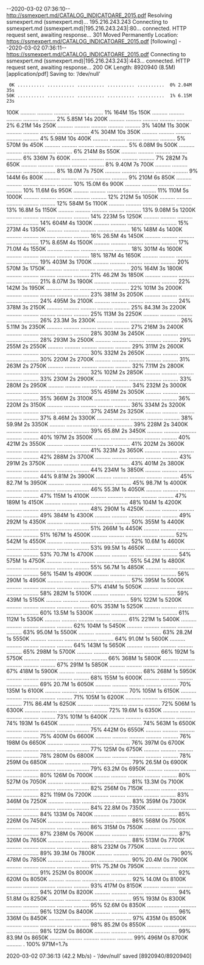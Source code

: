 --2020-03-02 07:36:10--  http://ssmexpert.md/CATALOG_INDICATOARE_2015.pdf
Resolving ssmexpert.md (ssmexpert.md)... 195.216.243.243
Connecting to ssmexpert.md (ssmexpert.md)|195.216.243.243|:80... connected.
HTTP request sent, awaiting response... 301 Moved Permanently
Location: https://ssmexpert.md/CATALOG_INDICATOARE_2015.pdf [following]
--2020-03-02 07:36:11--  https://ssmexpert.md/CATALOG_INDICATOARE_2015.pdf
Connecting to ssmexpert.md (ssmexpert.md)|195.216.243.243|:443... connected.
HTTP request sent, awaiting response... 200 OK
Length: 8920940 (8.5M) [application/pdf]
Saving to: ‘/dev/null’

     0K .......... .......... .......... .......... ..........  0% 2.04M 35s
    50K .......... .......... .......... .......... ..........  1% 6.15M 23s
   100K .......... .......... .......... .......... ..........  1%  164M 15s
   150K .......... .......... .......... .......... ..........  2% 5.85M 14s
   200K .......... .......... .......... .......... ..........  2% 6.21M 14s
   250K .......... .......... .......... .......... ..........  3%  140M 11s
   300K .......... .......... .......... .......... ..........  4%  304M 10s
   350K .......... .......... .......... .......... ..........  4% 5.98M 10s
   400K .......... .......... .......... .......... ..........  5%  570M 9s
   450K .......... .......... .......... .......... ..........  5% 6.08M 9s
   500K .......... .......... .......... .......... ..........  6%  214M 8s
   550K .......... .......... .......... .......... ..........  6%  336M 7s
   600K .......... .......... .......... .......... ..........  7%  282M 7s
   650K .......... .......... .......... .......... ..........  8% 9.40M 7s
   700K .......... .......... .......... .......... ..........  8% 18.0M 7s
   750K .......... .......... .......... .......... ..........  9%  144M 6s
   800K .......... .......... .......... .......... ..........  9%  210M 6s
   850K .......... .......... .......... .......... .......... 10% 15.0M 6s
   900K .......... .......... .......... .......... .......... 10% 11.6M 6s
   950K .......... .......... .......... .......... .......... 11%  110M 5s
  1000K .......... .......... .......... .......... .......... 12%  212M 5s
  1050K .......... .......... .......... .......... .......... 12%  584M 5s
  1100K .......... .......... .......... .......... .......... 13% 16.8M 5s
  1150K .......... .......... .......... .......... .......... 13% 9.08M 5s
  1200K .......... .......... .......... .......... .......... 14%  223M 5s
  1250K .......... .......... .......... .......... .......... 14%  604M 4s
  1300K .......... .......... .......... .......... .......... 15%  273M 4s
  1350K .......... .......... .......... .......... .......... 16%  148M 4s
  1400K .......... .......... .......... .......... .......... 16% 26.5M 4s
  1450K .......... .......... .......... .......... .......... 17% 8.65M 4s
  1500K .......... .......... .......... .......... .......... 17% 71.0M 4s
  1550K .......... .......... .......... .......... .......... 18%  301M 4s
  1600K .......... .......... .......... .......... .......... 18%  187M 4s
  1650K .......... .......... .......... .......... .......... 19%  403M 3s
  1700K .......... .......... .......... .......... .......... 20%  570M 3s
  1750K .......... .......... .......... .......... .......... 20%  164M 3s
  1800K .......... .......... .......... .......... .......... 21% 46.2M 3s
  1850K .......... .......... .......... .......... .......... 21% 8.07M 3s
  1900K .......... .......... .......... .......... .......... 22%  142M 3s
  1950K .......... .......... .......... .......... .......... 22%  101M 3s
  2000K .......... .......... .......... .......... .......... 23%  381M 3s
  2050K .......... .......... .......... .......... .......... 24%  495M 3s
  2100K .......... .......... .......... .......... .......... 24%  378M 3s
  2150K .......... .......... .......... .......... .......... 25% 84.3M 3s
  2200K .......... .......... .......... .......... .......... 25%  113M 3s
  2250K .......... .......... .......... .......... .......... 26% 23.3M 3s
  2300K .......... .......... .......... .......... .......... 26% 5.11M 3s
  2350K .......... .......... .......... .......... .......... 27%  216M 3s
  2400K .......... .......... .......... .......... .......... 28%  303M 3s
  2450K .......... .......... .......... .......... .......... 28%  293M 3s
  2500K .......... .......... .......... .......... .......... 29%  255M 2s
  2550K .......... .......... .......... .......... .......... 29%  311M 2s
  2600K .......... .......... .......... .......... .......... 30%  332M 2s
  2650K .......... .......... .......... .......... .......... 30%  220M 2s
  2700K .......... .......... .......... .......... .......... 31%  263M 2s
  2750K .......... .......... .......... .......... .......... 32% 7.11M 2s
  2800K .......... .......... .......... .......... .......... 32%  102M 2s
  2850K .......... .......... .......... .......... .......... 33%  230M 2s
  2900K .......... .......... .......... .......... .......... 33%  280M 2s
  2950K .......... .......... .......... .......... .......... 34%  232M 2s
  3000K .......... .......... .......... .......... .......... 35%  459M 2s
  3050K .......... .......... .......... .......... .......... 35%  366M 2s
  3100K .......... .......... .......... .......... .......... 36%  220M 2s
  3150K .......... .......... .......... .......... .......... 36%  334M 2s
  3200K .......... .......... .......... .......... .......... 37%  245M 2s
  3250K .......... .......... .......... .......... .......... 37% 8.46M 2s
  3300K .......... .......... .......... .......... .......... 38% 59.9M 2s
  3350K .......... .......... .......... .......... .......... 39%  228M 2s
  3400K .......... .......... .......... .......... .......... 39% 65.8M 2s
  3450K .......... .......... .......... .......... .......... 40%  197M 2s
  3500K .......... .......... .......... .......... .......... 40%  421M 2s
  3550K .......... .......... .......... .......... .......... 41%  202M 2s
  3600K .......... .......... .......... .......... .......... 41%  323M 2s
  3650K .......... .......... .......... .......... .......... 42%  288M 2s
  3700K .......... .......... .......... .......... .......... 43%  291M 2s
  3750K .......... .......... .......... .......... .......... 43%  401M 2s
  3800K .......... .......... .......... .......... .......... 44%  234M 1s
  3850K .......... .......... .......... .......... .......... 44% 9.81M 2s
  3900K .......... .......... .......... .......... .......... 45% 82.7M 1s
  3950K .......... .......... .......... .......... .......... 45% 98.7M 1s
  4000K .......... .......... .......... .......... .......... 46% 55.3M 1s
  4050K .......... .......... .......... .......... .......... 47%  115M 1s
  4100K .......... .......... .......... .......... .......... 47%  189M 1s
  4150K .......... .......... .......... .......... .......... 48%  104M 1s
  4200K .......... .......... .......... .......... .......... 48%  290M 1s
  4250K .......... .......... .......... .......... .......... 49%  384M 1s
  4300K .......... .......... .......... .......... .......... 49%  292M 1s
  4350K .......... .......... .......... .......... .......... 50%  355M 1s
  4400K .......... .......... .......... .......... .......... 51%  266M 1s
  4450K .......... .......... .......... .......... .......... 51%  167M 1s
  4500K .......... .......... .......... .......... .......... 52%  542M 1s
  4550K .......... .......... .......... .......... .......... 52% 10.6M 1s
  4600K .......... .......... .......... .......... .......... 53% 99.5M 1s
  4650K .......... .......... .......... .......... .......... 53% 70.7M 1s
  4700K .......... .......... .......... .......... .......... 54%  575M 1s
  4750K .......... .......... .......... .......... .......... 55% 54.2M 1s
  4800K .......... .......... .......... .......... .......... 55% 56.7M 1s
  4850K .......... .......... .......... .......... .......... 56%  154M 1s
  4900K .......... .......... .......... .......... .......... 56%  290M 1s
  4950K .......... .......... .......... .......... .......... 57%  395M 1s
  5000K .......... .......... .......... .......... .......... 57%  414M 1s
  5050K .......... .......... .......... .......... .......... 58%  282M 1s
  5100K .......... .......... .......... .......... .......... 59%  439M 1s
  5150K .......... .......... .......... .......... .......... 59%  122M 1s
  5200K .......... .......... .......... .......... .......... 60%  353M 1s
  5250K .......... .......... .......... .......... .......... 60% 13.5M 1s
  5300K .......... .......... .......... .......... .......... 61%  112M 1s
  5350K .......... .......... .......... .......... .......... 61%  221M 1s
  5400K .......... .......... .......... .......... .......... 62%  104M 1s
  5450K .......... .......... .......... .......... .......... 63% 95.0M 1s
  5500K .......... .......... .......... .......... .......... 63% 28.2M 1s
  5550K .......... .......... .......... .......... .......... 64% 91.0M 1s
  5600K .......... .......... .......... .......... .......... 64%  143M 1s
  5650K .......... .......... .......... .......... .......... 65%  298M 1s
  5700K .......... .......... .......... .......... .......... 66%  192M 1s
  5750K .......... .......... .......... .......... .......... 66%  368M 1s
  5800K .......... .......... .......... .......... .......... 67%  291M 1s
  5850K .......... .......... .......... .......... .......... 67%  418M 1s
  5900K .......... .......... .......... .......... .......... 68%  268M 1s
  5950K .......... .......... .......... .......... .......... 68%  155M 1s
  6000K .......... .......... .......... .......... .......... 69% 20.7M 1s
  6050K .......... .......... .......... .......... .......... 70%  135M 1s
  6100K .......... .......... .......... .......... .......... 70%  105M 1s
  6150K .......... .......... .......... .......... .......... 71%  105M 1s
  6200K .......... .......... .......... .......... .......... 71% 86.4M 1s
  6250K .......... .......... .......... .......... .......... 72%  506M 1s
  6300K .......... .......... .......... .......... .......... 72% 19.6M 1s
  6350K .......... .......... .......... .......... .......... 73%  101M 1s
  6400K .......... .......... .......... .......... .......... 74%  193M 1s
  6450K .......... .......... .......... .......... .......... 74%  563M 1s
  6500K .......... .......... .......... .......... .......... 75%  442M 0s
  6550K .......... .......... .......... .......... .......... 75%  400M 0s
  6600K .......... .......... .......... .......... .......... 76%  198M 0s
  6650K .......... .......... .......... .......... .......... 76%  397M 0s
  6700K .......... .......... .......... .......... .......... 77%  125M 0s
  6750K .......... .......... .......... .......... .......... 78%  280M 0s
  6800K .......... .......... .......... .......... .......... 78%  259M 0s
  6850K .......... .......... .......... .......... .......... 79% 26.5M 0s
  6900K .......... .......... .......... .......... .......... 79% 63.2M 0s
  6950K .......... .......... .......... .......... .......... 80%  126M 0s
  7000K .......... .......... .......... .......... .......... 80%  527M 0s
  7050K .......... .......... .......... .......... .......... 81% 13.3M 0s
  7100K .......... .......... .......... .......... .......... 82%  256M 0s
  7150K .......... .......... .......... .......... .......... 82%  119M 0s
  7200K .......... .......... .......... .......... .......... 83%  346M 0s
  7250K .......... .......... .......... .......... .......... 83%  359M 0s
  7300K .......... .......... .......... .......... .......... 84% 22.8M 0s
  7350K .......... .......... .......... .......... .......... 84%  133M 0s
  7400K .......... .......... .......... .......... .......... 85%  226M 0s
  7450K .......... .......... .......... .......... .......... 86%  568M 0s
  7500K .......... .......... .......... .......... .......... 86%  315M 0s
  7550K .......... .......... .......... .......... .......... 87%  238M 0s
  7600K .......... .......... .......... .......... .......... 87%  326M 0s
  7650K .......... .......... .......... .......... .......... 88%  513M 0s
  7700K .......... .......... .......... .......... .......... 88%  232M 0s
  7750K .......... .......... .......... .......... .......... 89% 39.3M 0s
  7800K .......... .......... .......... .......... .......... 90%  478M 0s
  7850K .......... .......... .......... .......... .......... 90% 20.4M 0s
  7900K .......... .......... .......... .......... .......... 91% 75.2M 0s
  7950K .......... .......... .......... .......... .......... 91%  252M 0s
  8000K .......... .......... .......... .......... .......... 92%  620M 0s
  8050K .......... .......... .......... .......... .......... 92% 14.0M 0s
  8100K .......... .......... .......... .......... .......... 93%  417M 0s
  8150K .......... .......... .......... .......... .......... 94%  201M 0s
  8200K .......... .......... .......... .......... .......... 94% 51.8M 0s
  8250K .......... .......... .......... .......... .......... 95%  193M 0s
  8300K .......... .......... .......... .......... .......... 95% 52.6M 0s
  8350K .......... .......... .......... .......... .......... 96%  132M 0s
  8400K .......... .......... .......... .......... .......... 96%  336M 0s
  8450K .......... .......... .......... .......... .......... 97%  435M 0s
  8500K .......... .......... .......... .......... .......... 98% 85.2M 0s
  8550K .......... .......... .......... .......... .......... 98%  122M 0s
  8600K .......... .......... .......... .......... .......... 99% 83.9M 0s
  8650K .......... .......... .......... .......... .......... 99%  496M 0s
  8700K .......... .                                          100%  971M=1.7s

2020-03-02 07:36:13 (42.2 Mb/s) - ‘/dev/null’ saved [8920940/8920940]

